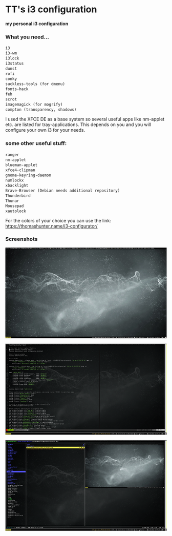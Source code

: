 # TT's i3 configuration

**my personal i3 configuration**

### What you need...
```
i3
i3-wm
i3lock
i3status
dunst
rofi
conky
suckless-tools (for dmenu)
fonts-hack
feh
scrot
imagemagick (for mogrify)
compton (transparency, shadows)
```
I used the XFCE DE as a base system so several useful apps like nm-applet etc. are listed for tray-applications.
This depends on you and you will configure your own i3 for your needs.

### some other useful stuff:
```
ranger
nm-applet
blueman-applet
xfce4-clipman
gnome-keyring-daemon
numlockx
xbacklight
Brave-Browser (Debian needs additional repository)
Thunderbird
Thunar
Mousepad
xautolock
```
For the colors of your choice you can use the link:
https://thomashunter.name/i3-configurator/

### Screenshots
![01](screenshots/screenshot-01.png)

![02](screenshots/screenshot-02.png)

![03](screenshots/screenshot-03.png)



